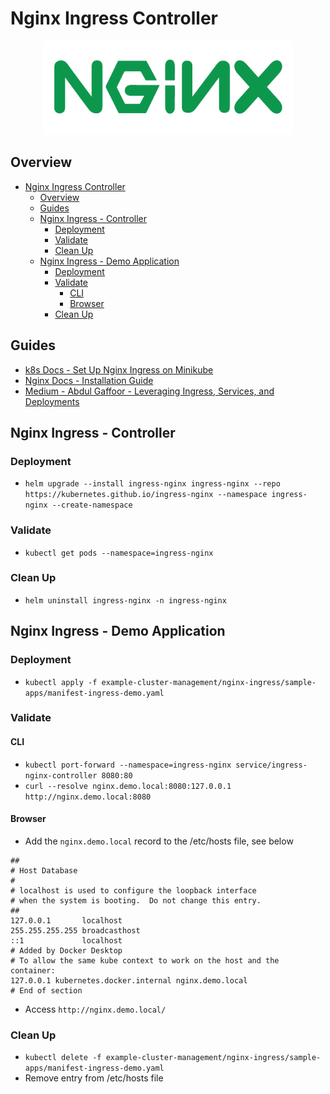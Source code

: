 # Nginx Ingress Controller

<p align="center">
    <img src="../../imgs/nginx_logo.png" width="400" height="150"> 
</p>

## Overview

- [Nginx Ingress Controller](#nginx-ingress-controller)
  - [Overview](#overview)
  - [Guides](#guides)
  - [Nginx Ingress - Controller](#nginx-ingress---controller)
    - [Deployment](#deployment)
    - [Validate](#validate)
    - [Clean Up](#clean-up)
  - [Nginx Ingress - Demo Application](#nginx-ingress---demo-application)
    - [Deployment](#deployment-1)
    - [Validate](#validate-1)
      - [CLI](#cli)
      - [Browser](#browser)
    - [Clean Up](#clean-up-1)

## Guides

* [k8s Docs - Set Up Nginx Ingress on Minikube](https://kubernetes.io/docs/tasks/access-application-cluster/ingress-minikube/)
* [Nginx Docs - Installation Guide](https://kubernetes.github.io/ingress-nginx/deploy/#quick-start)
* [Medium - Abdul Gaffoor - Leveraging Ingress, Services, and Deployments](https://itsmegaffoor.medium.com/w-i-p-docker-desktop-kubernetes-deployment-demystified-leveraging-ingress-services-and-6ca828dc2c43)

## Nginx Ingress - Controller

### Deployment

* ```helm upgrade --install ingress-nginx ingress-nginx --repo https://kubernetes.github.io/ingress-nginx --namespace ingress-nginx --create-namespace```

### Validate

* ```kubectl get pods --namespace=ingress-nginx```

### Clean Up

* ```helm uninstall ingress-nginx -n ingress-nginx```

## Nginx Ingress - Demo Application

### Deployment

* ```kubectl apply -f example-cluster-management/nginx-ingress/sample-apps/manifest-ingress-demo.yaml```

### Validate

#### CLI

* ```kubectl port-forward --namespace=ingress-nginx service/ingress-nginx-controller 8080:80```
* ```curl --resolve nginx.demo.local:8080:127.0.0.1 http://nginx.demo.local:8080```

#### Browser

* Add the `nginx.demo.local` record to the /etc/hosts file, see below

```shell
##
# Host Database
#
# localhost is used to configure the loopback interface
# when the system is booting.  Do not change this entry.
##
127.0.0.1       localhost
255.255.255.255 broadcasthost
::1             localhost
# Added by Docker Desktop
# To allow the same kube context to work on the host and the container:
127.0.0.1 kubernetes.docker.internal nginx.demo.local
# End of section
```

* Access ```http://nginx.demo.local/```

### Clean Up

* ```kubectl delete -f example-cluster-management/nginx-ingress/sample-apps/manifest-ingress-demo.yaml```
* Remove entry from /etc/hosts file
